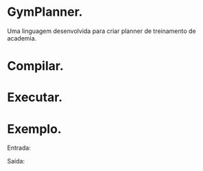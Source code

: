 # GymPlanner.
Uma linguagem desenvolvida para criar planner de treinamento de academia.

# Compilar.

# Executar.

# Exemplo.
Entrada:

Saída:
